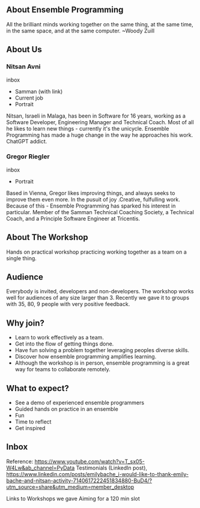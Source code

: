 
## About Ensemble Programming
All the brilliant minds working together
on the same thing, 
at the same time, 
in the same space, 
and at the same computer.
~Woody Zuill

## About Us

### Nitsan Avni

inbox

- Samman (with link)
- Current job
- Portrait

Nitsan, Israeli in Malaga, has been in Software for 16 years, working as a Software Developer, Engineering Manager and Technical Coach. Most of all he likes to learn new things - currently it's the unicycle. Ensemble Programming has made a huge change in the way he approaches his work. ChatGPT addict.

### Gregor Riegler

inbox

- Portrait

Based in Vienna, Gregor likes improving things, and always seeks to improve them even more. In the pusuit of joy .Creative, fulfulling work. Because of this - Ensemble Programming has sparked his interest in particular. Member of the Samman Technical Coaching Society, a Technical Coach, and a Principle Software Engineer at Tricentis.

## About The Workshop

Hands on practical workshop practicing working together as a team on a single thing.

## Audience

Everybody is invited, developers and non-developers.
The workshop works well for audiences of any size larger than 3. Recently we gave it to groups with 35, 80, 9 people with very positive feedback.

## Why join?

- Learn to work effectively as a team.
- Get into the flow of getting things done.
- Have fun solving a problem together leveraging peoples diverse skills.
- Discover how ensemble programming amplifies learning.
- Although the workshop is in person, ensemble programming is a great way for teams to collaborate remotely.

## What to expect?

- See a demo of experienced ensemble programmers
- Guided hands on practice in an ensemble
- Fun
- Time to reflect
- Get inspired

## Inbox
Reference: https://www.youtube.com/watch?v=T_sx05-W4Lw&ab_channel=PyData
Testimonials (LinkedIn post),
https://www.linkedin.com/posts/emilybache_i-would-like-to-thank-emily-bache-and-nitsan-activity-7140617222451834880-BuD4/?utm_source=share&utm_medium=member_desktop

Links to Workshops we gave
Aiming for a 120 min slot
